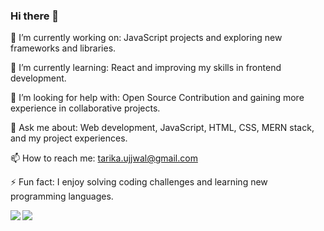 ### Hi there 👋
<!-- 

**ujju2000/ujju2000** is a ✨ _special_ ✨ repository because its `README.md` (this file) appears on your GitHub profile. -->

🔭 I’m currently working on: JavaScript projects and exploring new frameworks and libraries.

🌱 I’m currently learning: React and improving my skills in frontend development.

🤔 I’m looking for help with: Open Source Contribution and gaining more experience in collaborative projects.

💬 Ask me about: Web development, JavaScript, HTML, CSS, MERN stack, and my project experiences.

📫 How to reach me: tarika.ujjwal@gmail.com

⚡ Fun fact: I enjoy solving coding challenges and learning new programming languages.

<img src="https://github-readme-stats.vercel.app/api?username=ujju2000&show_icons=true&theme=dark"/>
<img align="left" src="https://github-readme-stats.vercel.app/api/top-langs/?username=ujju2000&layout=compact&theme=dark"/>
